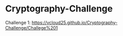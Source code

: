# Cryptography-Challenge
Challenge 1: https://vcloud25.github.io/Cryptography-Challenge/Challege%201
